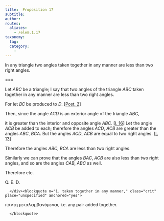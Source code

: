 ```yaml
---
title:  Proposition 17
subtitle: 
author:
routes:
  aliases:
    - /elem.1.17
taxonomy:
  tag:
  category:
    - 
---
```


In any triangle two angles taken together in any manner are less than two right angles.

===

<p>Let <em>ABC</em> be a triangle; I say that two angles of the triangle <em>ABC</em> taken together in any manner are less than two right angles.</p>


<p>For let <em>BC</em> be produced to <em>D</em>. [<a href="/elem.1.post.2">Post. 2</a>]</p>


<p>Then, since the angle <em>ACD</em> is an exterior angle of the triangle <em>ABC</em>,</p>


<p>it is greater than the interior and opposite angle <em>ABC</em>. [<a href="/elem.1.16">I. 16</a>] <pb n="282"/><span class="center">Let the angle <em>ACB</em> be added to each;</span> therefore the angles <em>ACD</em>, <em>ACB</em> are greater than the angles <em>ABC</em>, <em>BCA</em>.  But the angles <em>ACD</em>, <em>ACB</em> are equal to two right angles. [<a href="/elem.1.13">I. 13</a>]</p>


<p>Therefore the angles <em>ABC</em>, <em>BCA</em> are less than two right angles.</p>


<p>Similarly we can prove that the angles <em>BAC</em>, <em>ACB</em> are also less than two right angles, and so are the angles <em>CAB</em>, <em>ABC</em> as well.</p>


<p>Therefore etc.</p>

<div class="QED">
       
<p>Q. E. D.</p>

      </div><blockquote n="1. taken together in any manner," class="crit" place="unspecified" anchored="yes">
       
<p><foreign lang="greek">πάντη μεταλαμβανόμεναι</foreign>, i.e. any pair added together.</p>

      </blockquote>
